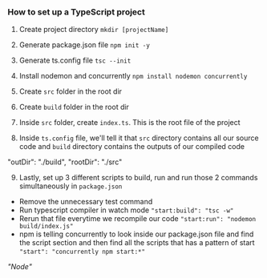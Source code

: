 


### How to set up a TypeScript project

1. Create project directory `mkdir [projectName]`

2. Generate package.json file `npm init -y`

3. Generate ts.config file `tsc --init`

4. Install nodemon and concurrently `npm install nodemon concurrently`

5. Create `src` folder in the root dir

6. Create `build` folder in the root dir

7. Inside `src` folder, create `index.ts`. This is the root file of the project

8. Inside `ts.config` file, we'll tell it that `src` directory contains all our source code and `build` directory contains the outputs of our compiled code

  "outDir": "./build",
  "rootDir": "./src"

9. Lastly, set up 3 different scripts to build, run and run those 2 commands simultaneously in `package.json`

  - Remove the unnecessary test command
  - Run typescript compiler in watch mode `"start:build": "tsc -w"`
  - Rerun that file everytime we recompile our code `"start:run": "nodemon build/index.js"`
  - npm is telling concurrently to look inside our package.json file and find the script section and then find all the scripts that has a pattern of start `"start": "concurrently npm start:*"`

  *"Node"*